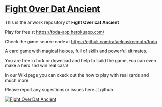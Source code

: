 # [Fight Over Dat Ancient][1]

This is the artwork repository of **Fight Over Dat Ancient**

Play for free at https://foda-app.herokuapp.com/

Check the game source code at https://github.com/rafaelcastrocouto/foda

A card game with magical heroes, full of skills and powerful ultimates.

You are free to fork or download and help to build the game, you can even make a hero and win real cash!

In our Wiki page you can ckeck out the how to play with real cards and much more.

Please report any sugestions or issues here at github.

[![Fight Over Dat Ancient](https://foda-app.herokuapp.com/client/img/banner.jpg)][1]

[1]: https://foda-app.herokuapp.com/
